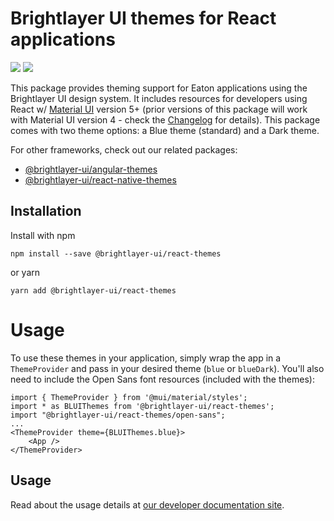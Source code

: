 # Brightlayer UI themes for React applications

[![](https://img.shields.io/circleci/project/github/etn-ccis/blui-react-themes/master.svg?style=flat)](https://circleci.com/gh/etn-ccis/blui-react-themes/tree/master)
[![](https://img.shields.io/npm/v/@brightlayer-ui/react-themes.svg?label=@brightlayer-ui/react-themes&style=flat)](https://www.npmjs.com/package/@brightlayer-ui/react-themes)

This package provides theming support for Eaton applications using the Brightlayer UI design system. It includes resources for developers using React w/ [Material UI](https://www.npmjs.com/package/@mui/material) version 5+ (prior versions of this package will work with Material UI version 4 - check the [Changelog](https://github.com/etn-ccis/blui-themes/blob/master/CHANGELOG.md) for details). This package comes with two theme options: a Blue theme (standard) and a Dark theme.

For other frameworks, check out our related packages:

-   [@brightlayer-ui/angular-themes](https://www.npmjs.com/package/@brightlayer-ui/angular-themes)
-   [@brightlayer-ui/react-native-themes](https://www.npmjs.com/package/@brightlayer-ui/react-native-themes)

## Installation

Install with npm

```shell
npm install --save @brightlayer-ui/react-themes
```

or yarn

```shell
yarn add @brightlayer-ui/react-themes
```

# Usage

To use these themes in your application, simply wrap the app in a `ThemeProvider` and pass in your desired theme (`blue` or `blueDark`). You'll also need to include the Open Sans font resources (included with the themes):

```tsx
import { ThemeProvider } from '@mui/material/styles';
import * as BLUIThemes from '@brightlayer-ui/react-themes';
import "@brightlayer-ui/react-themes/open-sans";
...
<ThemeProvider theme={BLUIThemes.blue}>
    <App />
</ThemeProvider>
```


## Usage

Read about the usage details at [our developer documentation site](https://brightlayer-ui-components.github.io/react/themes/overview).
